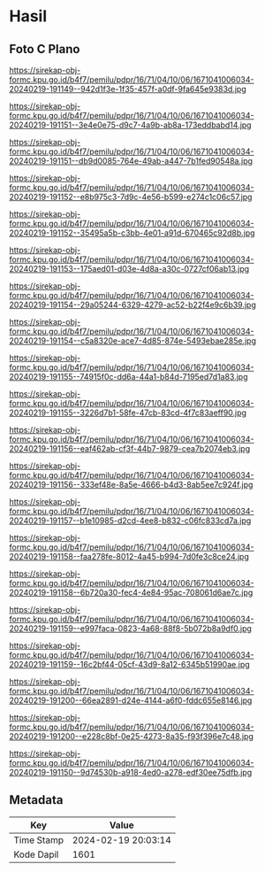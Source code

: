 # Hasil

## Foto C Plano

https://sirekap-obj-formc.kpu.go.id/b4f7/pemilu/pdpr/16/71/04/10/06/1671041006034-20240219-191149--942d1f3e-1f35-457f-a0df-9fa645e9383d.jpg

https://sirekap-obj-formc.kpu.go.id/b4f7/pemilu/pdpr/16/71/04/10/06/1671041006034-20240219-191151--3e4e0e75-d9c7-4a9b-ab8a-173eddbabd14.jpg

https://sirekap-obj-formc.kpu.go.id/b4f7/pemilu/pdpr/16/71/04/10/06/1671041006034-20240219-191151--db9d0085-764e-49ab-a447-7b1fed90548a.jpg

https://sirekap-obj-formc.kpu.go.id/b4f7/pemilu/pdpr/16/71/04/10/06/1671041006034-20240219-191152--e8b975c3-7d9c-4e56-b599-e274c1c06c57.jpg

https://sirekap-obj-formc.kpu.go.id/b4f7/pemilu/pdpr/16/71/04/10/06/1671041006034-20240219-191152--35495a5b-c3bb-4e01-a91d-670465c92d8b.jpg

https://sirekap-obj-formc.kpu.go.id/b4f7/pemilu/pdpr/16/71/04/10/06/1671041006034-20240219-191153--175aed01-d03e-4d8a-a30c-0727cf06ab13.jpg

https://sirekap-obj-formc.kpu.go.id/b4f7/pemilu/pdpr/16/71/04/10/06/1671041006034-20240219-191154--29a05244-6329-4279-ac52-b22f4e9c6b39.jpg

https://sirekap-obj-formc.kpu.go.id/b4f7/pemilu/pdpr/16/71/04/10/06/1671041006034-20240219-191154--c5a8320e-ace7-4d85-874e-5493ebae285e.jpg

https://sirekap-obj-formc.kpu.go.id/b4f7/pemilu/pdpr/16/71/04/10/06/1671041006034-20240219-191155--74915f0c-dd6a-44a1-b84d-7195ed7d1a83.jpg

https://sirekap-obj-formc.kpu.go.id/b4f7/pemilu/pdpr/16/71/04/10/06/1671041006034-20240219-191155--3226d7b1-58fe-47cb-83cd-4f7c83aeff90.jpg

https://sirekap-obj-formc.kpu.go.id/b4f7/pemilu/pdpr/16/71/04/10/06/1671041006034-20240219-191156--eaf462ab-cf3f-44b7-9879-cea7b2074eb3.jpg

https://sirekap-obj-formc.kpu.go.id/b4f7/pemilu/pdpr/16/71/04/10/06/1671041006034-20240219-191156--333ef48e-8a5e-4666-b4d3-8ab5ee7c924f.jpg

https://sirekap-obj-formc.kpu.go.id/b4f7/pemilu/pdpr/16/71/04/10/06/1671041006034-20240219-191157--b1e10985-d2cd-4ee8-b832-c06fc833cd7a.jpg

https://sirekap-obj-formc.kpu.go.id/b4f7/pemilu/pdpr/16/71/04/10/06/1671041006034-20240219-191158--faa278fe-8012-4a45-b994-7d0fe3c8ce24.jpg

https://sirekap-obj-formc.kpu.go.id/b4f7/pemilu/pdpr/16/71/04/10/06/1671041006034-20240219-191158--6b720a30-fec4-4e84-95ac-708061d6ae7c.jpg

https://sirekap-obj-formc.kpu.go.id/b4f7/pemilu/pdpr/16/71/04/10/06/1671041006034-20240219-191159--e997faca-0823-4a68-88f8-5b072b8a9df0.jpg

https://sirekap-obj-formc.kpu.go.id/b4f7/pemilu/pdpr/16/71/04/10/06/1671041006034-20240219-191159--16c2bf44-05cf-43d9-8a12-6345b51990ae.jpg

https://sirekap-obj-formc.kpu.go.id/b4f7/pemilu/pdpr/16/71/04/10/06/1671041006034-20240219-191200--66ea2891-d24e-4144-a6f0-fddc655e8146.jpg

https://sirekap-obj-formc.kpu.go.id/b4f7/pemilu/pdpr/16/71/04/10/06/1671041006034-20240219-191200--e228c8bf-0e25-4273-8a35-f93f396e7c48.jpg

https://sirekap-obj-formc.kpu.go.id/b4f7/pemilu/pdpr/16/71/04/10/06/1671041006034-20240219-191150--9d74530b-a918-4ed0-a278-edf30ee75dfb.jpg


## Metadata

| Key        | Value               |
| ---------- | ------------------- |
| Time Stamp | 2024-02-19 20:03:14 |
| Kode Dapil | 1601                |



